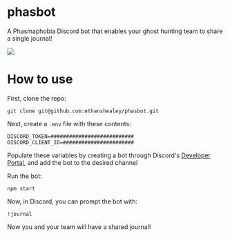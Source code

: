 # phasbot
A Phasmaphobia Discord bot that enables your ghost hunting team to share a single journal!

![](https://i.imgur.com/UkU8b3z.png)

# How to use
First, clone the repo:

```git clone git@github.com:ethanshealey/phasbot.git```

Next, create a `.env` file with these contents:

```
DISCORD_TOKEN=###########################
DISCORD_CLIENT_ID=#######################
```

Populate these variables by creating a bot through Discord's [Developer Portal](https://discord.com/developers/applications), and add the bot to the desired channel

Run the bot:

```npm start```

Now, in Discord, you can prompt the bot with:

```!journal```

Now you and your team will have a shared journal!
